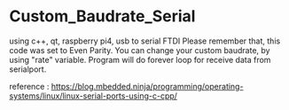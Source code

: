 # Custom_Baudrate_Serial
using c++, qt, raspberry pi4, usb to serial FTDI
Please remember that, this code was set to Even Parity.
You can change your custom baudrate, by using "rate" variable.
Program will do forever loop for receive data from serialport.

reference :
https://blog.mbedded.ninja/programming/operating-systems/linux/linux-serial-ports-using-c-cpp/
